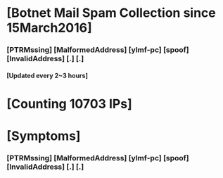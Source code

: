 # [Botnet Mail Spam Collection since 15March2016]
### [PTRMssing] [MalformedAddress] [ylmf-pc] [spoof] [InvalidAddress] [.] [.]
#### [Updated every 2~3 hours]

# [Counting 10703 IPs]

# [Symptoms] 
###   [PTRMssing] [MalformedAddress] [ylmf-pc] [spoof] [InvalidAddress] [.] [.]

